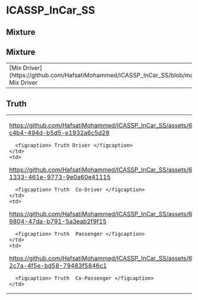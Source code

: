 # ICASSP_InCar_SS





## Mixture
## Mixture
<table>
  <tr>
    <td>
[Mix Driver](https://github.com/HafsatiMohammed/ICASSP_InCar_SS/blob/main/Audio_samples/MusicBeamRNN_0_set1.wav)
      <figcaption> Mix Driver </figcaption>
    </td>
    <td>
[Mix Driver](https://github.com/HafsatiMohammed/ICASSP_InCar_SS/blob/main/Audio_samples/MusicBeamRNN_0_set1.wav) 
      Mix Co-Driver </figcaption>
    </td>
    <td>
[Mix Driver](https://github.com/HafsatiMohammed/ICASSP_InCar_SS/blob/main/Audio_samples/MusicBeamRNN_0_set1.wav)
      <figcaption> Mix Passenger </figcaption>
    </td>
    <td>
[Mix Driver](https://github.com/HafsatiMohammed/ICASSP_InCar_SS/blob/main/Audio_samples/MusicBeamRNN_0_set1.wav)
      <figcaption> Mix Co-Passenger </figcaption>
    </td>
  </tr>
</table>



## Truth
<table>
  <tr>
    <td>
      



https://github.com/HafsatiMohammed/ICASSP_InCar_SS/assets/64764613/eae6bd14-c4b4-494d-b5d5-e1932a6c5d28



      <figcaption> Truth Driver </figcaption>
    </td>
    <td>






https://github.com/HafsatiMohammed/ICASSP_InCar_SS/assets/64764613/4ed1f5d7-1333-461e-9773-9e0a60e41115




      <figcaption> Truth  Co-Driver </figcaption>
    </td>
    <td>





https://github.com/HafsatiMohammed/ICASSP_InCar_SS/assets/64764613/88a066b0-9804-47da-b791-5a3eab2f9f15



      <figcaption> Truth  Passenger </figcaption>
    </td>
    <td>



https://github.com/HafsatiMohammed/ICASSP_InCar_SS/assets/64764613/8c379058-2c7a-4f5e-bd58-79483f5846c1




      <figcaption> Truth  Co-Passenger </figcaption>
    </td>
  </tr>
</table>








